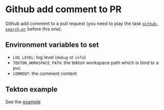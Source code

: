 # Github add comment to PR

Github add comment to a pull request (you need to play the task [`github-search-pr`](../github-search-pr) before this one).

## Environment variables to set

* `LOG_LEVEL`: log level (`debug` or `info`)
* `TEKTON_WORKSPACE_PATH`: the tekton workspace path which is bind to a pvc
* `COMMENT`: the comment content

## Tekton example

See the [example](./github-add-comment.yaml)
